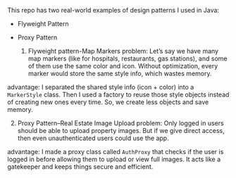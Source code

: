 This repo has two real-world examples of design patterns I used in Java:
- Flyweight Pattern
- Proxy Pattern

  1. Flyweight pattern-Map Markers
problem:
Let’s say we have many map markers (like for hospitals, restaurants, gas stations), and some of them use the same color and icon. Without optimization, every marker would store the same style info, which wastes memory.

advantage:
I separated the shared style info (icon + color) into a `MarkerStyle` class. Then I used a factory to reuse those style objects instead of creating new ones every time. So, we create less objects and save memory.

2. Proxy Pattern–Real Estate Image Upload
problem:
Only logged in users should be able to upload property images. But if we give direct access, then even unauthenticated users could use the app.

advantage:
I made a proxy class called `AuthProxy` that checks if the user is logged in before allowing them to upload or view full images. It acts like a gatekeeper and keeps things secure and efficient.
